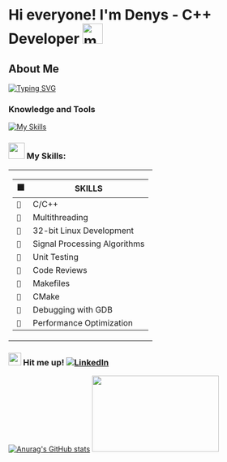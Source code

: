 
# Hi everyone! I'm Denys - C++ Developer <img src="https://em-content.zobj.net/source/telegram/386/man-technologist_1f468-200d-1f4bb.webp" alt="man-technologist" width="40" height="40" />

## About Me
[![Typing SVG](https://readme-typing-svg.demolab.com?font=Fira+Code&pause=1000&color=B18AF7&vCenter=true&random=false&width=600&lines=I+am+a+Cpp+Dev+!;Peace+<3)](https://git.io/typing-svg)

### Knowledge and Tools
[![My Skills](https://skillicons.dev/icons?i=cpp,clion,linux,git,cmake,gdb&theme=dark&perline=10)](https://skillicons.dev)

### <img src="https://media0.giphy.com/media/v1.Y2lkPTc5MGI3NjExdmM2Z2hneWt0eTZ2ZXZxZDE2Z3N2dWxodmhwaTkwazFocm9yMXdyYyZlcD12MV9pbnRlcm5hbF9naWZfYnlfaWQmY3Q9cw/iIGT8Y1rOYhBpdHh1C/giphy.webp" width="32px" height="32" /> My Skills:

<table>
<tr><td>

| ⬛️ | SKILLS |
| --- | --- |
| `🦾` | C/C++ |
| `🦾` | Multithreading |
| `🦾` | 32-bit Linux Development |
| `🦾` | Signal Processing Algorithms |
| `🦾` | Unit Testing |
| `🦾` | Code Reviews |
| `🦾` | Makefiles |
| `🦾` | CMake |
| `🦾` | Debugging with GDB |
| `🦾` | Performance Optimization |

</td></tr>
</table>

### <img src="https://em-content.zobj.net/source/telegram/386/mobile-phone-with-arrow_1f4f2.webp" alt="mobile-phone" width="25" height="25" /> Hit me up! [![LinkedIn](https://img.shields.io/badge/linkedin-%230077B5.svg?style=flat&logo=linkedin&logoColor=white)](https://www.linkedin.com/in/denys-hrushovets-447a1a24b/)

[![Anurag's GitHub stats](https://github-readme-stats.vercel.app/api?username=budweisserr&hide=stars,contribs&show_icons=true&theme=dracula)](https://github.com/[YourGitHubUsername]/github-README.md) <img src="https://media0.giphy.com/media/v1.Y2lkPTc5MGI3NjExY2o2NHZqazNnY2I1OGhseml0ZG94ZzJpN3A5N2tvcnZqZnlla2U2cSZlcD12MV9pbnRlcm5hbF9naWZfYnlfaWQmY3Q9cw/WUlplcMpOCEmTGBtBW/giphy.webp" width="250" height="150" />
